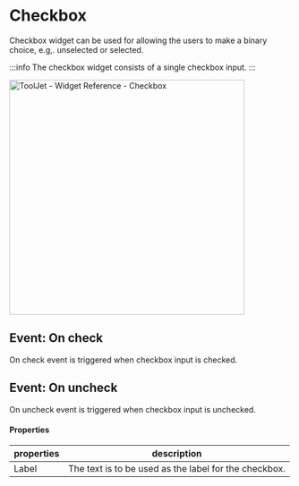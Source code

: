 # Checkbox

Checkbox widget can be used for allowing the users to make a binary choice, e.g,. unselected or selected.

:::info
The checkbox widget consists of a single checkbox input.
:::

<img class="screenshot-full" src="/img/widgets/checkbox/checkbox.gif" alt="ToolJet - Widget Reference - Checkbox" height="420"/>

## Event: On check

On check event is triggered when checkbox input is checked.
## Event: On uncheck

On uncheck event is triggered when checkbox input is unchecked.

#### Properties

| properties      | description |
| ----------- | ----------- |
| Label | The text is to be used as the label for the checkbox. |